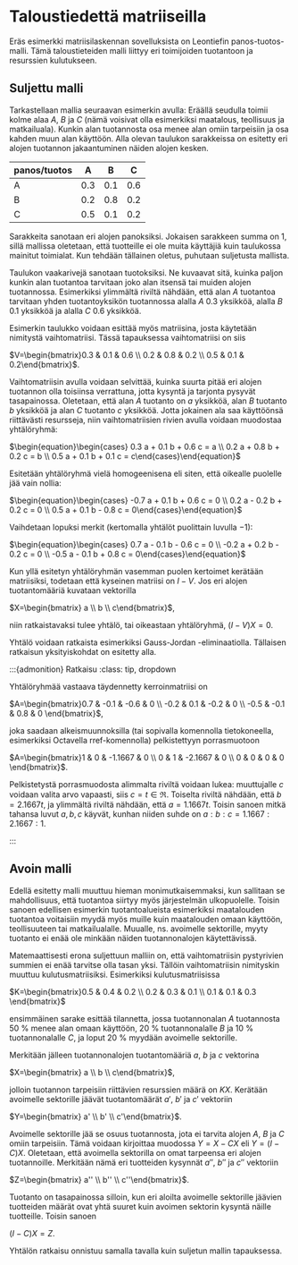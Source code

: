 # Taloustiedettä matriiseilla

Eräs esimerkki matriisilaskennan sovelluksista on Leontiefin panos-tuotos-malli. Tämä taloustieteiden malli liittyy eri toimijoiden tuotantoon ja resurssien kulutukseen. 

## Suljettu malli

Tarkastellaan mallia seuraavan esimerkin avulla: Eräällä seudulla toimii kolme alaa $A$, $B$ ja $C$ (nämä voisivat olla esimerkiksi maatalous, teollisuus ja matkailuala). Kunkin alan tuotannosta osa menee alan omiin tarpeisiin ja osa kahden muun alan käyttöön. Alla olevan taulukon sarakkeissa on esitetty eri alojen tuotannon jakaantuminen näiden alojen kesken.

|panos/tuotos| A | B | C |
|---|-- | --| --|
|A| 0.3 | 0.1 | 0.6 |
|B| 0.2 | 0.8 | 0.2 |
|C| 0.5 | 0.1 | 0.2 |

Sarakkeita sanotaan eri alojen panoksiksi. Jokaisen sarakkeen summa on 1, sillä mallissa oletetaan, että tuotteille ei ole muita käyttäjiä kuin taulukossa mainitut toimialat. Kun tehdään tällainen oletus, puhutaan suljetusta mallista.

Taulukon vaakarivejä sanotaan tuotoksiksi. Ne kuvaavat sitä, kuinka paljon kunkin alan tuotantoa tarvitaan joko alan itsensä tai muiden alojen tuotannossa. Esimerkiksi ylimmältä riviltä nähdään, että alan $A$ tuotantoa tarvitaan yhden tuotantoyksikön tuotannossa alalla $A$ 0.3 yksikköä, alalla $B$ 0.1 yksikköä ja alalla $C$ 0.6 yksikköä.

Esimerkin taulukko voidaan esittää myös matriisina, josta käytetään nimitystä vaihtomatriisi. Tässä tapauksessa vaihtomatriisi on siis

$V=\begin{bmatrix}0.3 & 0.1 & 0.6 \\ 0.2 & 0.8 & 0.2 \\ 0.5 & 0.1 & 0.2\end{bmatrix}$.

Vaihtomatriisin avulla voidaan selvittää, kuinka suurta pitää eri alojen tuotannon olla toisiinsa verrattuna, jotta kysyntä ja tarjonta pysyvät tasapainossa. Oletetaan, että alan $A$ tuotanto on $a$ yksikköä, alan $B$ tuotanto $b$ yksikköä ja alan $C$ tuotanto $c$ yksikköä. Jotta jokainen ala saa käyttöönsä riittävästi resursseja, niin vaihtomatriisien rivien avulla voidaan muodostaa yhtälöryhmä:

$\begin{equation}\begin{cases} 0.3 a + 0.1 b + 0.6 c = a \\ 0.2 a + 0.8 b + 0.2 c = b \\ 0.5 a + 0.1 b + 0.1 c = c\end{cases}\end{equation}$

Esitetään yhtälöryhmä vielä homogeenisena eli siten, että oikealle puolelle jää vain nollia:

$\begin{equation}\begin{cases} -0.7 a + 0.1 b + 0.6 c = 0 \\ 0.2 a - 0.2 b + 0.2 c = 0 \\ 0.5 a + 0.1 b - 0.8 c = 0\end{cases}\end{equation}$

Vaihdetaan lopuksi merkit (kertomalla yhtälöt puolittain luvulla $-1$):

$\begin{equation}\begin{cases} 0.7 a - 0.1 b - 0.6 c = 0 \\ -0.2 a + 0.2 b - 0.2 c = 0 \\ -0.5 a - 0.1 b + 0.8 c = 0\end{cases}\end{equation}$

Kun yllä esitetyn yhtälöryhmän vasemman puolen kertoimet kerätään matriisiksi, todetaan että kyseinen matriisi on $I-V$. Jos eri alojen tuotantomääriä kuvataan vektorilla

$X=\begin{bmatrix} a \\ b \\ c\end{bmatrix}$,

niin ratkaistavaksi tulee yhtälö, tai oikeastaan yhtälöryhmä, $(I-V)X=0$. 

Yhtälö voidaan ratkaista esimerkiksi Gauss-Jordan -eliminaatiolla. Tällaisen ratkaisun yksityiskohdat on esitetty alla.

:::{admonition} Ratkaisu
:class: tip, dropdown

Yhtälöryhmää vastaava täydennetty kerroinmatriisi on

$A=\begin{bmatrix}0.7 & -0.1 & -0.6 & 0 \\ -0.2 & 0.1 & -0.2 & 0 \\ -0.5 & -0.1 & 0.8 & 0 \end{bmatrix}$, 

joka saadaan alkeismuunnoksilla (tai sopivalla komennolla tietokoneella, esimerkiksi Octavella rref-komennolla) pelkistettyyn porrasmuotoon

$A=\begin{bmatrix}1 & 0 & -1.1667 & 0 \\ 0 & 1 & -2.1667 & 0 \\ 0 & 0 & 0 & 0 \end{bmatrix}$.

Pelkistetystä porrasmuodosta alimmalta riviltä voidaan lukea: muuttujalle $c$ voidaan valita arvo vapaasti, siis $c=t \in \Re$. Toiselta riviltä nähdään, että $b=2.1667 t$, ja ylimmältä riviltä nähdään, että $a=1.1667 t$. Toisin sanoen mitkä tahansa luvut $a, b, c$ käyvät, kunhan niiden suhde on $a:b:c = 1.1667:2.1667:1$.

:::

## Avoin malli

Edellä esitetty malli muuttuu hieman monimutkaisemmaksi, kun sallitaan se mahdollisuus, että tuotantoa siirtyy myös järjestelmän ulkopuolelle. Toisin sanoen edellisen esimerkin tuotantoalueista esimerkiksi maatalouden tuotantoa voitaisiin myydä myös muille kuin maatalouden omaan käyttöön, teollisuuteen tai matkailualalle. Muualle, ns. avoimelle sektorille, myyty tuotanto ei enää ole minkään näiden tuotannonalojen käytettävissä.

Matemaattisesti erona suljettuun malliin on, että vaihtomatriisin pystyrivien summien ei enää tarvitse olla tasan yksi. Tällöin vaihtomatriisin nimityskin muuttuu kulutusmatriisiksi. Esimerkiksi kulutusmatriisissa

$K=\begin{bmatrix}0.5 & 0.4 & 0.2 \\ 0.2 & 0.3 & 0.1 \\ 0.1 & 0.1 & 0.3 \end{bmatrix}$  

ensimmäinen sarake esittää tilannetta, jossa tuotannonalan $A$ tuotannosta 50 % menee alan omaan käyttöön, 20 % tuotannonalalle $B$ ja 10 % tuotannonalalle $C$, ja loput 20 % myydään avoimelle sektorille.

Merkitään jälleen tuotannonalojen tuotantomääriä $a$, $b$ ja $c$ vektorina

$X=\begin{bmatrix} a \\ b \\ c\end{bmatrix}$,

jolloin tuotannon tarpeisiin riittävien resurssien määrä on $KX$. Kerätään avoimelle sektorille jäävät tuotantomäärät $a'$, $b'$ ja $c'$ vektoriin 

$Y=\begin{bmatrix} a' \\ b' \\ c'\end{bmatrix}$.

Avoimelle sektorille jää se osuus tuotannosta, jota ei tarvita alojen $A$, $B$ ja $C$ omiin tarpeisiin. Tämä voidaan kirjoittaa muodossa $Y=X-CX$ eli $Y=(I-C)X$. Oletetaan, että avoimella sektorilla on omat tarpeensa eri alojen tuotannoille. Merkitään nämä eri tuotteiden kysynnät $a''$, $b''$ ja $c''$ vektoriin

$Z=\begin{bmatrix} a'' \\ b'' \\ c''\end{bmatrix}$.

Tuotanto on tasapainossa silloin, kun eri aloilta avoimelle sektorille jäävien tuotteiden määrät ovat yhtä suuret kuin avoimen sektorin kysyntä näille tuotteille. Toisin sanoen

$(I-C)X=Z$.

Yhtälön ratkaisu onnistuu samalla tavalla kuin suljetun mallin tapauksessa.

